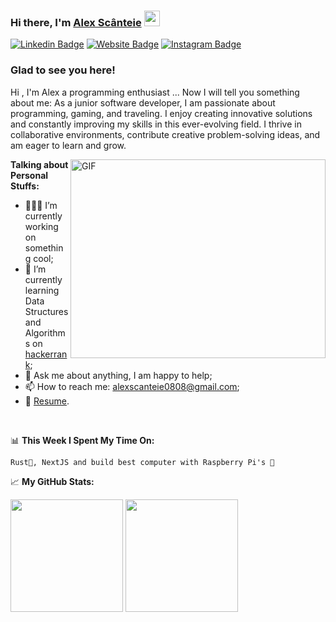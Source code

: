 ### Hi there, I'm <a href="https://alexscanteie.me/" target="_blank">Alex Scânteie</a> <img src="https://media.giphy.com/media/hvRJCLFzcasrR4ia7z/giphy.gif" width="25px">

[![Linkedin Badge](https://img.shields.io/badge/-LinkedIn-0e76a8?style=flat-square&logo=Linkedin&logoColor=white)](https://www.linkedin.com/in/alexandru-scanteie/)
[![Website Badge](https://img.shields.io/badge/Website-3b5998?style=flat-square&logo=google-chrome&logoColor=white)](https://alexscanteie.me/)
[![Instagram Badge](https://img.shields.io/badge/-Instagram-e4405f?style=flat-square&logo=Instagram&logoColor=white)](https://instagram.com/alex.scanteie/)

### Glad to see you here! &nbsp;

Hi , I'm Alex a programming enthusiast ... Now I will tell you something about me:
As a junior software developer, I am passionate about programming, gaming, and traveling. I enjoy creating innovative solutions and constantly improving my skills in this ever-evolving field. I thrive in collaborative environments, contribute creative problem-solving ideas, and am eager to learn and grow. 


<img align="right" alt="GIF" src="https://github.com/Gapur/Gapur/blob/master/coding.gif?raw=true" width="408" height="318" />
  

**Talking about Personal Stuffs:**

- 👨🏻‍💻 I’m currently working on something cool;
- 🚀 I’m currently learning Data Structures and Algorithms on [hackerrank](https://www.hackerrank.com/alexscanteie0808);
- 💬 Ask me about anything, I am happy to help;
- 📫 How to reach me: alexscanteie0808@gmail.com;
- 📝 [Resume](https://www.alexscanteie.me/resume.pdf).

</br>

📊 **This Week I Spent My Time On:**
<!--START_SECTION:waka-->
```text
Rust🦞, NextJS and build best computer with Raspberry Pi's 🍓
```
<!--END_SECTION:waka-->


📈 **My GitHub Stats:**

<p>
  <img height="180em" src="https://github-readme-stats.vercel.app/api?username=Inf3n0s&show_icons=true&hide_border=true&&count_private=true&include_all_commits=true" />
  <img height="180em" src="https://github-readme-stats.vercel.app/api/top-langs/?username=Inf3n0s&exclude_repo=KNN-Image-Classification&show_icons=true&hide_border=true&layout=compact&langs_count=10"/>

</p>



